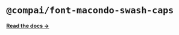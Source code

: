 # `@compai/font-macondo-swash-caps`

[**Read the docs &rarr;**](https://components.ai/docs/typefaces/macondo-swash-caps)
